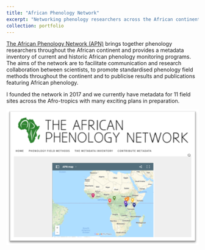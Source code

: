 ```yaml
---
title: "African Phenology Network"
excerpt: "Networking phenology researchers across the African continent  <br/><img src='/images/APN.png'>"
collection: portfolio
---
```


[The African Phenology Network (APN)](https://africanphenologynetwork.online) brings together phenology researchers throughout the African continent and provides a metadata inventory of current and historic African phenology monitoring programs. The aims of the network are to facilitate communication and research collaboration between scientists, to promote standardised phenology field methods throughout the continent and to publicise results and publications featuring African phenology.

I founded the network in 2017 and we currently have metadata for 11 field sites across the Afro-tropics with many exciting plans in preparation.

![alt text](/images/APN_map.png "Metadata inventory from the African Phenology Network (APN)")
